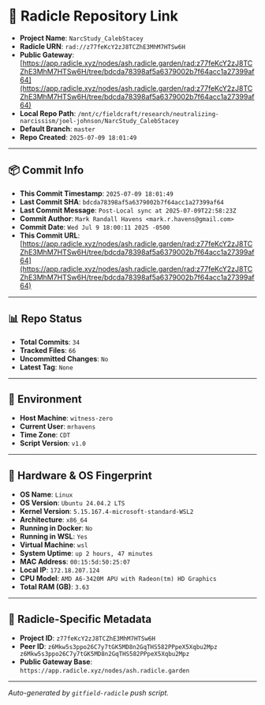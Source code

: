 # 🔗 Radicle Repository Link

- **Project Name**: `NarcStudy_CalebStacey`
- **Radicle URN**: `rad://z77feKcY2zJ8TCZhE3MhM7HTSw6H`
- **Public Gateway**: [https://app.radicle.xyz/nodes/ash.radicle.garden/rad:z77feKcY2zJ8TCZhE3MhM7HTSw6H/tree/bdcda78398af5a6379002b7f64acc1a27399af64](https://app.radicle.xyz/nodes/ash.radicle.garden/rad:z77feKcY2zJ8TCZhE3MhM7HTSw6H/tree/bdcda78398af5a6379002b7f64acc1a27399af64)
- **Local Repo Path**: `/mnt/c/fieldcraft/research/neutralizing-narcissism/joel-johnson/NarcStudy_CalebStacey`
- **Default Branch**: `master`
- **Repo Created**: `2025-07-09 18:01:49`

---

## 📦 Commit Info

- **This Commit Timestamp**: `2025-07-09 18:01:49`
- **Last Commit SHA**: `bdcda78398af5a6379002b7f64acc1a27399af64`
- **Last Commit Message**: `Post-Local sync at 2025-07-09T22:58:23Z`
- **Commit Author**: `Mark Randall Havens <mark.r.havens@gmail.com>`
- **Commit Date**: `Wed Jul 9 18:00:11 2025 -0500`
- **This Commit URL**: [https://app.radicle.xyz/nodes/ash.radicle.garden/rad:z77feKcY2zJ8TCZhE3MhM7HTSw6H/tree/bdcda78398af5a6379002b7f64acc1a27399af64](https://app.radicle.xyz/nodes/ash.radicle.garden/rad:z77feKcY2zJ8TCZhE3MhM7HTSw6H/tree/bdcda78398af5a6379002b7f64acc1a27399af64)

---

## 📊 Repo Status

- **Total Commits**: `34`
- **Tracked Files**: `66`
- **Uncommitted Changes**: `No`
- **Latest Tag**: `None`

---

## 🧭 Environment

- **Host Machine**: `witness-zero`
- **Current User**: `mrhavens`
- **Time Zone**: `CDT`
- **Script Version**: `v1.0`

---

## 🧬 Hardware & OS Fingerprint

- **OS Name**: `Linux`
- **OS Version**: `Ubuntu 24.04.2 LTS`
- **Kernel Version**: `5.15.167.4-microsoft-standard-WSL2`
- **Architecture**: `x86_64`
- **Running in Docker**: `No`
- **Running in WSL**: `Yes`
- **Virtual Machine**: `wsl`
- **System Uptime**: `up 2 hours, 47 minutes`
- **MAC Address**: `00:15:5d:50:25:07`
- **Local IP**: `172.18.207.124`
- **CPU Model**: `AMD A6-3420M APU with Radeon(tm) HD Graphics`
- **Total RAM (GB)**: `3.63`

---

## 🌱 Radicle-Specific Metadata

- **Project ID**: `z77feKcY2zJ8TCZhE3MhM7HTSw6H`
- **Peer ID**: `z6Mkw5s3ppo26C7y7tGK5MD8n2GqTHS582PPpeX5Xqbu2Mpz
z6Mkw5s3ppo26C7y7tGK5MD8n2GqTHS582PPpeX5Xqbu2Mpz`
- **Public Gateway Base**: `https://app.radicle.xyz/nodes/ash.radicle.garden`

---

_Auto-generated by `gitfield-radicle` push script._
